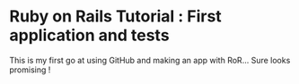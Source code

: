 # Ruby on Rails Tutorial : First application and tests

This is my first go at using GitHub and making an app with RoR...
Sure looks promising !